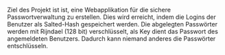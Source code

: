 Ziel des Projekt ist ist, eine Webapplikation für die sichere Passwortverwaltung zu erstellen. Dies wird erreicht, indem die Logins der Benutzer als Salted-Hash gespeichert werden. Die abgelegten Passwörter werden mit Rijndael (128 bit) verschlüsselt, als Key dient das Passwort des angemeldeten Benutzers. Dadurch kann niemand anderes die Passwörter entschlüsseln. 